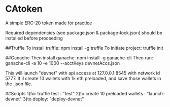 # CAtoken
A simple ERC-20 token made for practice

Required dependencies (see package.json & package-lock.json) should be installed before proceeding

##Truffle
To install truffle: npm install -g truffle
To initiate project: truffle init

##Ganache
Then install ganache: npm install -g ganache-cli
Then run: ganache-cli -a 10 -e 1000 --acctKeys devnetAccs.json

This will launch "devnet" with api access at 127.0.0.1:8545 with network id 5777. It'll create 10 wallets with 1k eth preloaded, and save those wallets in the .json file.

##Scripts
1)for truffle test : "test"
2)to create 10 preloaded wallets : "launch-devnet"
3)to deploy: "deploy-devnet"
